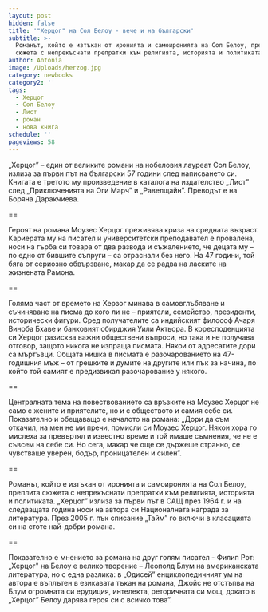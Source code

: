 ```yaml
---
layout: post
hidden: false
title: '"Херцог" на Сол Белоу - вече и на български'
subtitle: >-
  Романът, който е изтъкан от иронията и самоиронията на Сол Белоу, преплита
  сюжета с непрекъснати препратки към религията, историята и политиката
author: Antonia
image: /Uploads/herzog.jpg
category: newbooks
category2: ''
tags:
  - Херцог
  - Сол Белоу
  - Лист
  - роман
  - нова книга
schedule: ''
pageviews: 58
---
```

„Херцог” – един от великите романи на нобеловия лауреат Сол Белоу, излиза за първи път на български 57 години след написването си. Книгата е третото му произведение в каталога на издателство „Лист” след „Приключенията на Оги Марч” и „Равелщайн”. Преводът е на Боряна Даракчиева. 

\==

Героят на романа Моузес Херцог преживява криза на средната възраст. Кариерата му на писател и университетски преподавател е провалена, носи на гърба си товара от два развода и съжалението, че децата му – по едно от бившите съпруги – са отраснали без него. На 47 години, той бяга от сериозно обвързване, макар да се радва на ласките на жизнената Рамона. 

\==

Голяма част от времето на Херзог минава в самовглъбяване и съчиняване на писма до кого ли не – приятели, семейство, президенти, исторически фигури. Сред получателите са индийският философ Ачаря Виноба Бхаве и банковият обирджия Уили Актьора. В коресподенцията си Херцог разисква важни обществени въпроси, но така и не получава отговор, защото никога не изпраща писмата. Някои от адресатите дори са мъртъвци. Общата нишка в писмата е разочарованието на 47-годишния мъж – от грешките и думите на другите или пък за начина, по който той самият е предизвикал разочарование у някого. 

\==

Централната тема на повествованието са връзките на Моузес Херцог не само с жените и приятелите, но и с обществото и самия себе си. Показателно и обещаващо е началото на романа: „Дори да съм откачил, на мен не ми пречи, помисли си Моузес Херцог. Някои хора го мислеха за превъртял и известно време и той имаше съмнения, че не е съвсем на себе си. Но сега, макар че още се държеше странно, се чувстваше уверен, бодър, проницателен и силен”.

\==

Романът, който е изтъкан от иронията и самоиронията на Сол Белоу, преплита сюжета с непрекъснати препратки към религията, историята и политиката. „Херцог” излиза за първи път в САЩ през 1964 г. и на следващата година носи на автора си Националната награда за литература. През 2005 г. пък списание „Тайм” го включи в класацията си на стоте най-добри романа. 

\==

Показателно е мнението за романа на друг голям писател - Филип Рот: „Херцог" на Белоу е велико творение – Леополд Блум на американската литература, но с една разлика: в „Одисей” енциклопедичният ум на автора е въплътен в езикавата тъкан на романа, Джойс не отстъпва на Блум огромната си ерудиция, интелекта, реторичната си мощ, докато в „Херцог” Белоу дарява героя си с всичко това”.